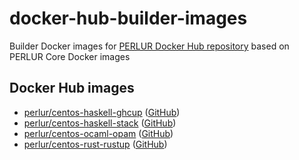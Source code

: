 # docker-hub-builder-images
Builder Docker images for [PERLUR Docker Hub repository](https://hub.docker.com/u/perlur) based on PERLUR Core Docker images

## Docker Hub images
- [perlur/centos-haskell-ghcup](https://hub.docker.com/r/perlur/centos-haskell-ghcup) ([GitHub](https://github.com/PERLUR/docker-hub-builder-images/tree/master/centos-haskell-ghcup))
- [perlur/centos-haskell-stack](https://hub.docker.com/r/perlur/centos-haskell-stack) ([GitHub](https://github.com/PERLUR/docker-hub-builder-images/tree/master/centos-haskell-stack))
- [perlur/centos-ocaml-opam](https://hub.docker.com/r/perlur/centos-ocaml-opam) ([GitHub](https://github.com/PERLUR/docker-hub-builder-images/tree/master/centos-ocaml-opam))
- [perlur/centos-rust-rustup](https://hub.docker.com/r/perlur/centos-rust-rustup) ([GitHub](https://github.com/PERLUR/docker-hub-builder-images/tree/master/centos-rust-rustup))
